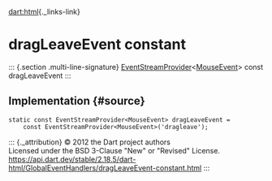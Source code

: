 [dart:html](../../dart-html/dart-html-library){._links-link}

dragLeaveEvent constant
=======================

::: {.section .multi-line-signature}
[EventStreamProvider](../eventstreamprovider-class)\<[MouseEvent](../mouseevent-class)\>
const dragLeaveEvent
:::

Implementation {#source}
--------------

``` {.language-dart data-language="dart"}
static const EventStreamProvider<MouseEvent> dragLeaveEvent =
    const EventStreamProvider<MouseEvent>('dragleave');
```

::: {._attribution}
© 2012 the Dart project authors\
Licensed under the BSD 3-Clause \"New\" or \"Revised\" License.\
<https://api.dart.dev/stable/2.18.5/dart-html/GlobalEventHandlers/dragLeaveEvent-constant.html>
:::
